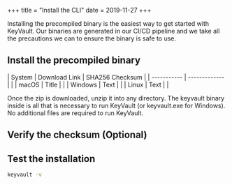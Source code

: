+++
title = "Install the CLI"
date = 2019-11-27
+++

Installing the precompiled binary is the easiest way to get started with KeyVault. Our binaries are generated in our CI/CD pipeline and we take all the precautions we can to ensure the binary is safe to use.

## Install the precompiled binary

| System      | Download Link | SHA256 Checksum |
| ----------- | ------------- |                 |
| macOS      | Title         |                 |
| Windows   | Text          |                 |
| Linux   | Text          |                 |

Once the zip is downloaded, unzip it into any directory. The keyvault binary inside is all that is necessary to run KeyVault (or keyvault.exe for Windows). No additional files are required to run KeyVault.

## Verify the checksum (Optional)

## Test the installation

```bash
keyvault -v
```